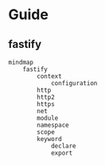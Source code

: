 # Guide

## fastify

```mermaid
mindmap
    fastify
        context
            configuration
        http
        http2
        https
        net
        module
        namespace
        scope
        keyword
            declare
            export
```            
